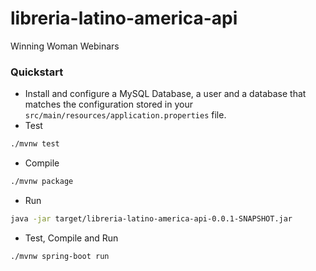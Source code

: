 # libreria-latino-america-api
Winning Woman Webinars

### Quickstart

* Install and configure a MySQL Database, a user and a database that matches the configuration stored in your `src/main/resources/application.properties` file.
* Test
```bash
./mvnw test
```
* Compile
```bash
./mvnw package
```
* Run
```bash
java -jar target/libreria-latino-america-api-0.0.1-SNAPSHOT.jar 
```
* Test, Compile and Run
```bash
./mvnw spring-boot run
```

